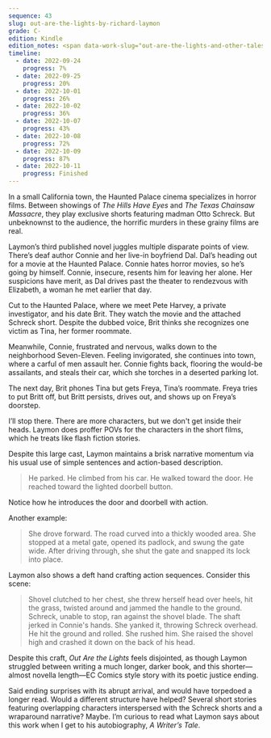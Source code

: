 ```yaml
---
sequence: 43
slug: out-are-the-lights-by-richard-laymon
grade: C-
edition: Kindle
edition_notes: <span data-work-slug="out-are-the-lights-and-other-tales-by-richard-laymon">_Out Are the Lights and Other Tales_</span>, Headline, 1993
timeline:
  - date: 2022-09-24
    progress: 7%
  - date: 2022-09-25
    progress: 20%
  - date: 2022-10-01
    progress: 26%
  - date: 2022-10-02
    progress: 36%
  - date: 2022-10-07
    progress: 43%
  - date: 2022-10-08
    progress: 72%
  - date: 2022-10-09
    progress: 87%
  - date: 2022-10-11
    progress: Finished
---
```


In a small California town, the Haunted Palace cinema specializes in horror films. Between showings of _The Hills Have Eyes_ and _The Texas Chainsaw Massacre_, they play exclusive shorts featuring madman Otto Schreck. But unbeknownst to the audience, the horrific murders in these grainy films are real.

<!-- end -->

Laymon’s third published novel juggles multiple disparate points of view. There’s deaf author Connie and her live-in boyfriend Dal. Dal’s heading out for a movie at the Haunted Palace. Connie hates horror movies, so he’s going by himself. Connie, insecure, resents him for leaving her alone. Her suspicions have merit, as Dal drives past the theater to rendezvous with Elizabeth, a woman he met earlier that day.

Cut to the Haunted Palace, where we meet Pete Harvey, a private investigator, and his date Brit. They watch the movie and the attached Schreck short. Despite the dubbed voice, Brit thinks she recognizes one victim as Tina, her former roommate.

Meanwhile, Connie, frustrated and nervous, walks down to the neighborhood Seven-Eleven. Feeling invigorated, she continues into town, where a carful of men assault her. Connie fights back, flooring the would-be assailants, and steals their car, which she torches in a deserted parking lot.

The next day, Brit phones Tina but gets Freya, Tina’s roommate. Freya tries to put Britt off, but Britt persists, drives out, and shows up on Freya’s doorstep.

I’ll stop there. There are more characters, but we don't get inside their heads. Laymon does proffer POVs for the characters in the short films, which he treats like flash fiction stories.

Despite this large cast, Laymon maintains a brisk narrative momentum via his usual use of simple sentences and action-based description.

> He parked. He climbed from his car. He walked toward the door. He reached toward the lighted doorbell button.

Notice how he introduces the door and doorbell with action.

Another example:

> She drove forward. The road curved into a thickly wooded area. She stopped at a metal gate, opened its padlock, and swung the gate wide. After driving through, she shut the gate and snapped its lock into place.

Laymon also shows a deft hand crafting action sequences. Consider this scene:

> Shovel clutched to her chest, she threw herself head over heels, hit the grass, twisted around and jammed the handle to the ground. Schreck, unable to stop, ran against the shovel blade. The shaft jerked in Connie's hands. She yanked it, throwing Schreck overhead. He hit the ground and rolled. She rushed him. She raised the shovel high and crashed it down on the back of his head.

Despite this craft, _Out Are the Lights_ feels disjointed, as though Laymon struggled between writing a much longer, darker book, and this shorter—almost novella length—EC Comics style story with its poetic justice ending.

Said ending surprises with its abrupt arrival, and would have torpedoed a longer read. Would a different structure have helped? Several short stories featuring overlapping characters interspersed with the Schreck shorts and a wraparound narrative? Maybe. I’m curious to read what Laymon says about this work when I get to his autobiography, <span data-work-slug="a-writers-tale-by-richard-laymon">_A Writer’s Tale_</span>.
